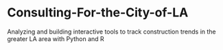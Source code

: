 # Consulting-For-the-City-of-LA
Analyzing and building interactive tools to track construction trends in the greater LA area with Python and R

